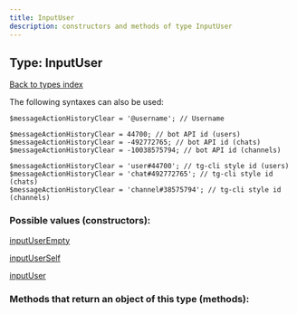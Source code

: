 ```yaml
---
title: InputUser
description: constructors and methods of type InputUser
---
```

## Type: InputUser  
[Back to types index](index.md)



The following syntaxes can also be used:

```
$messageActionHistoryClear = '@username'; // Username

$messageActionHistoryClear = 44700; // bot API id (users)
$messageActionHistoryClear = -492772765; // bot API id (chats)
$messageActionHistoryClear = -10038575794; // bot API id (channels)

$messageActionHistoryClear = 'user#44700'; // tg-cli style id (users)
$messageActionHistoryClear = 'chat#492772765'; // tg-cli style id (chats)
$messageActionHistoryClear = 'channel#38575794'; // tg-cli style id (channels)
```


### Possible values (constructors):

[inputUserEmpty](../constructors/inputUserEmpty.md)  

[inputUserSelf](../constructors/inputUserSelf.md)  

[inputUser](../constructors/inputUser.md)  



### Methods that return an object of this type (methods):



